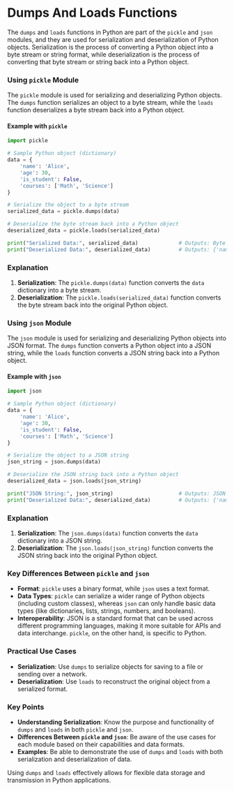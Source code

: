 # Dumps And Loads Functions
The `dumps` and `loads` functions in Python are part of the `pickle` and `json` modules, and they are used for serialization and deserialization of Python objects. Serialization is the process of converting a Python object into a byte stream or string format, while deserialization is the process of converting that byte stream or string back into a Python object.

### Using `pickle` Module

The `pickle` module is used for serializing and deserializing Python objects. The `dumps` function serializes an object to a byte stream, while the `loads` function deserializes a byte stream back into a Python object.

#### Example with `pickle`

```python
import pickle

# Sample Python object (dictionary)
data = {
    'name': 'Alice',
    'age': 30,
    'is_student': False,
    'courses': ['Math', 'Science']
}

# Serialize the object to a byte stream
serialized_data = pickle.dumps(data)

# Deserialize the byte stream back into a Python object
deserialized_data = pickle.loads(serialized_data)

print("Serialized Data:", serialized_data)             # Outputs: Byte stream
print("Deserialized Data:", deserialized_data)         # Outputs: {'name': 'Alice', 'age': 30, 'is_student': False, 'courses': ['Math', 'Science']}
```

### Explanation

1. **Serialization**: The `pickle.dumps(data)` function converts the `data` dictionary into a byte stream.
2. **Deserialization**: The `pickle.loads(serialized_data)` function converts the byte stream back into the original Python object.

### Using `json` Module

The `json` module is used for serializing and deserializing Python objects into JSON format. The `dumps` function converts a Python object into a JSON string, while the `loads` function converts a JSON string back into a Python object.

#### Example with `json`

```python
import json

# Sample Python object (dictionary)
data = {
    'name': 'Alice',
    'age': 30,
    'is_student': False,
    'courses': ['Math', 'Science']
}

# Serialize the object to a JSON string
json_string = json.dumps(data)

# Deserialize the JSON string back into a Python object
deserialized_data = json.loads(json_string)

print("JSON String:", json_string)                     # Outputs: JSON formatted string
print("Deserialized Data:", deserialized_data)         # Outputs: {'name': 'Alice', 'age': 30, 'is_student': False, 'courses': ['Math', 'Science']}
```

### Explanation

1. **Serialization**: The `json.dumps(data)` function converts the `data` dictionary into a JSON string.
2. **Deserialization**: The `json.loads(json_string)` function converts the JSON string back into the original Python object.

### Key Differences Between `pickle` and `json`

- **Format**: `pickle` uses a binary format, while `json` uses a text format.
- **Data Types**: `pickle` can serialize a wider range of Python objects (including custom classes), whereas `json` can only handle basic data types (like dictionaries, lists, strings, numbers, and booleans).
- **Interoperability**: JSON is a standard format that can be used across different programming languages, making it more suitable for APIs and data interchange. `pickle`, on the other hand, is specific to Python.

### Practical Use Cases

- **Serialization**: Use `dumps` to serialize objects for saving to a file or sending over a network.
- **Deserialization**: Use `loads` to reconstruct the original object from a serialized format.

### Key Points 

- **Understanding Serialization**: Know the purpose and functionality of `dumps` and `loads` in both `pickle` and `json`.
- **Differences Between `pickle` and `json`**: Be aware of the use cases for each module based on their capabilities and data formats.
- **Examples**: Be able to demonstrate the use of `dumps` and `loads` with both serialization and deserialization of data.

Using `dumps` and `loads` effectively allows for flexible data storage and transmission in Python applications.